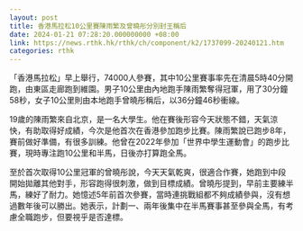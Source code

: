 ```yaml
---
layout: post
title: 香港馬拉松10公里賽陳雨繁及曾曉彤分別封王稱后
date: 2024-01-21 07:28:20.000000000 +08:00
link: https://news.rthk.hk/rthk/ch/component/k2/1737099-20240121.htm
categories: rthk
---
```


「香港馬拉松」早上舉行，74000人參賽，其中10公里賽事率先在清晨5時40分開跑，由東區走廊跑到維園。男子10公里由內地跑手陳雨繁奪得冠軍，用了30分鐘58秒，女子10公里則由本地跑手曾曉彤稱后，以36分鐘46秒衝線。

19歲的陳雨繁來自北京，是一名大學生。他在賽後形容今天狀態不錯，天氣涼快，有助取得好成績，今次是他首次在香港參加跑步比賽。陳雨繁說已跑步8年，賽前做好準備，有很多訓練。他曾在2022年參加「世界中學生運動會」的跑步比賽，現時專注跑10公里和半馬，日後亦打算跑全馬。

至於首次取得10公里冠軍的曾曉彤說，今天天氣乾爽，很適合作賽，她跑到中段開始拋離其他對手，形容跑得很刺激，做到目標成績。曾曉彤提到，早前主要練半馬，練好了耐力。她憶述5年前首次參賽，當時連挑戰組都不夠成績參與，沒有想過數年後可以勝出。她表示，計劃一、兩年後集中在半馬賽事甚至參與全馬，有考慮全職跑步，但要視乎是否達標。
